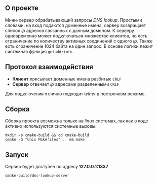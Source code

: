 ## О проекте
Мини-сервер обрабатывающий запросы _DNS lookup_. Простыми словами: на вход подаются доменные имена, сервер возвращает список _ip_ адресов связанных с данным доменом. К серверу одновременно может подключаться множество клиентов, но есть ограничение по количеству активных соединений с одного _ip_. Также есть ограничение 1024 байта на один запрос. В основе логики лежит системная функция `getaddrinfo`.

## Протокол взаимодействия
 - __Клиент__ присылает доменные имена разбитые `CRLF`
 - __Сервер__ отвечает _ip_ адресами разделенными `CRLF`

Для подключения отлично подходит _telnet_ в построчном режиме.
 
## Сборка
Сборка проекта возможна только на _linux_ системах, так как в коде активно используются системные вызовы.
```shell-script
mkdir -p cmake-build && cd cmake-build
cmake -G "Unix Makefiles" .. && make
```

## Запуск
Сервер будет доступен по адресу __127.0.0.1:1337__
```shell-script
cmake-build/dns-lookup-server
```

